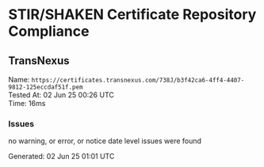 # STIR/SHAKEN Certificate Repository Compliance

## TransNexus

Name: `https://certificates.transnexus.com/738J/b3f42ca6-4ff4-4407-9812-125eccdaf51f.pem`\
Tested At: 02 Jun 25 00:26 UTC\
Time: 16ms

### Issues

no warning, or error, or notice date level issues were found

Generated: 02 Jun 25 01:01 UTC